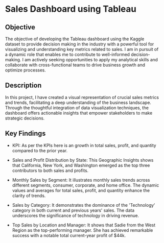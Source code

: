 # Sales Dashboard using Tableau

## Objective

The objective of developing the Tableau dashboard using the Kaggle dataset to provide decision making in the industry with a powerful tool for visualizing and understanding key metrics related to sales. I am in pursuit of a dynamic role that enables me to contribute to well-informed decision-making. I am actively seeking opportunities to apply my analytical skills and collaborate with cross-functional teams to drive business growth and optimize processes.

## Description

In this project, I have created a visual representation of crucial sales metrics and trends, facilitating a deep understanding of the business landscape. Through the thoughtful integration of data visualization techniques, the dashboard offers actionable insights that empower stakeholders to make strategic decisions.

## Key Findings

- KPI: As per the KPIs here is an growth in total sales, profit, and quantity compared to the prior year.

- Sales and Profit Distribution by State: This Geographic Insights shows that California, New York, and Washington emerged as the top three contributors to both sales and profits. 

- Monthly Sales by Segment: It illustrates monthly sales trends across different segments, consumer, corporate, and home office. The dynamic values and averages for total sales, profit, and quantity enhance the clarity of trends.

- Sales by Category: It demonstrates the dominance of the 'Technology' category in both current and previous years' sales. The data underscores the significance of technology in driving revenue.

- Top Sales by Location and Manager: It shows that Sadie from the West Region as the top-performing manager. She has achieved remarkable success with a notable total current-year profit of $44k.

